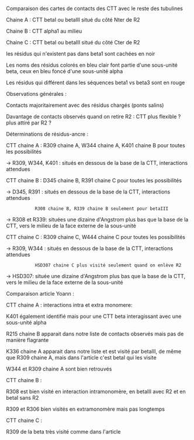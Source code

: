 Comparaison des cartes de contacts des CTT avec le reste des tubulines


Chaine A : CTT betaI ou betaIII situé du côté Nter de R2

Chaine B : CTT alpha1 au milieu

Chaine C : CTT betaI ou betaIII situé du côté Cter de R2



les résidus qui n'existent pas dans beta1 sont cachées en noir

Les noms des résidus colorés en bleu clair font partie d'une sous-unité beta, ceux en bleu foncé d'une sous-unité alpha

Les résidus qui différent dans les séquences beta1 vs beta3 sont en rouge



Observations générales :


Contacts majoritairement avec des résidus chargés (ponts salins)

Davantage de contacts observés quand on retire R2 : CTT plus flexible ? plus attiré par R2 ?




Déterminations de résidus-ancre :

CTT chaine A : R309 chaine A, W344 chaine A, K401 chaine B pour toutes les possibilités

-> R309, W344, K401 : situés en dessous de la base de la CTT, interactions attendues




CTT chaine B : D345 chaine B, R391 chaine C pour toutes les possibilités

-> D345, R391 : situés en dessous de la base de la CTT, interactions attendues

               
               R308 chaine B, R339 chaine B seulement pour betaIII

-> R308 et R339: situées une dizaine d'Angstrom plus bas que la base de la CTT, vers le milieu de la face externe de la sous-unité





CTT chaine C : R309 chaine C, W444 chaine C pour toutes les possibilités 

-> R309, W344 : situés en dessous de la base de la CTT, interactions attendues


               HSD307 chaine C plus visité seulement quand on enlève R2

-> HSD307: située une dizaine d'Angstrom plus bas que la base de la CTT, vers le milieu de la face externe de la sous-unité













Comparaison article Yoann :


CTT chaine A : interactions intra et extra monomere:


K401 également identifié mais pour une CTT beta interagissant avec une sous-unité alpha

R215 chaine B apparait dans notre liste de contacts observés mais pas de manière flagrante


K336 chaine A apparait dans notre liste et est visité par betaIII, de même que R309 chaine A, mais dans l'article c'est betaI qui les visite


W344 et R309 chaine A sont bien retrouvés







CTT chaine B :


R308 est bien visité en interaction intramonomère, en betaIII avec R2 et en betaI sans R2

R309 et R306 bien visités en extramonomère mais pas longtemps






CTT chaine C :

R309 de la beta très visité comme dans l'article



